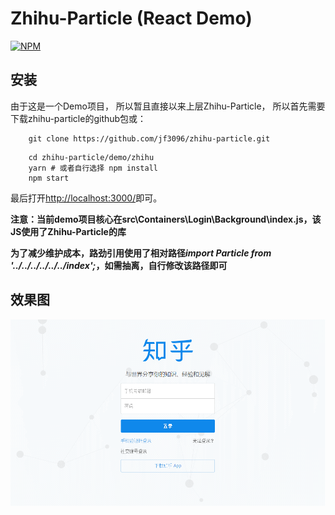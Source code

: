 # Zhihu-Particle (React Demo)
[![NPM](https://nodei.co/npm/partical.png)](https://www.npmjs.com/package/partical)

## 安装
由于这是一个Demo项目， 所以暂且直接以来上层Zhihu-Particle， 所以首先需要下载zhihu-particle的github包或：

```shell
    git clone https://github.com/jf3096/zhihu-particle.git
```

```shell
    cd zhihu-particle/demo/zhihu
    yarn # 或者自行选择 npm install
    npm start
```

最后打开[http://localhost:3000/](http://localhost:3000/)即可。

**注意：当前demo项目核心在src\Containers\Login\Background\index.js，该JS使用了Zhihu-Particle的库**

**为了减少维护成本，路劲引用使用了相对路径<i>import Particle from '../../../../../../index';</i>，如需抽离，自行修改该路径即可**

## 效果图
![proxy](../../git-img/zhihu-particle.gif)
